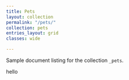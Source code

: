 ```yaml
---
title: Pets
layout: collection
permalink: "/pets/"
collection: pets
entries_layout: grid
classes: wide

---
```

Sample document listing for the collection `_pets`.

hello